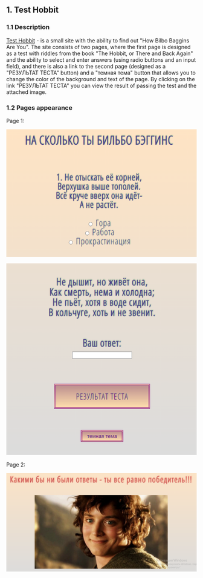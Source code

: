## 1. Test Hobbit 

### 1.1 Description

[Test Hobbit](https://github.com/LizaDoroshchenlo123Ll/CV/tree/main/test-hobbit) - is a small site with the ability to find out "How Bilbo Baggins Are You". The site consists of two pages, where the first page is designed as a test with riddles from the book "The Hobbit, or There and Back Again" and the ability to select and enter answers (using radio buttons and an input field), and there is also a link to the second page (designed as a "РЕЗУЛЬТАТ ТЕСТА" button) and a "темная тема" button that allows you to change the color of the background and text of the page. By clicking on the link "РЕЗУЛЬТАТ ТЕСТА" you can view the result of passing the test and the attached image.

### 1.2 Pages appearance

Page 1:

![Page 1.1!](page1.1.png)

![Page 1.2!](page1.2.png)

Page 2:

![Page 2!](page2.png)
